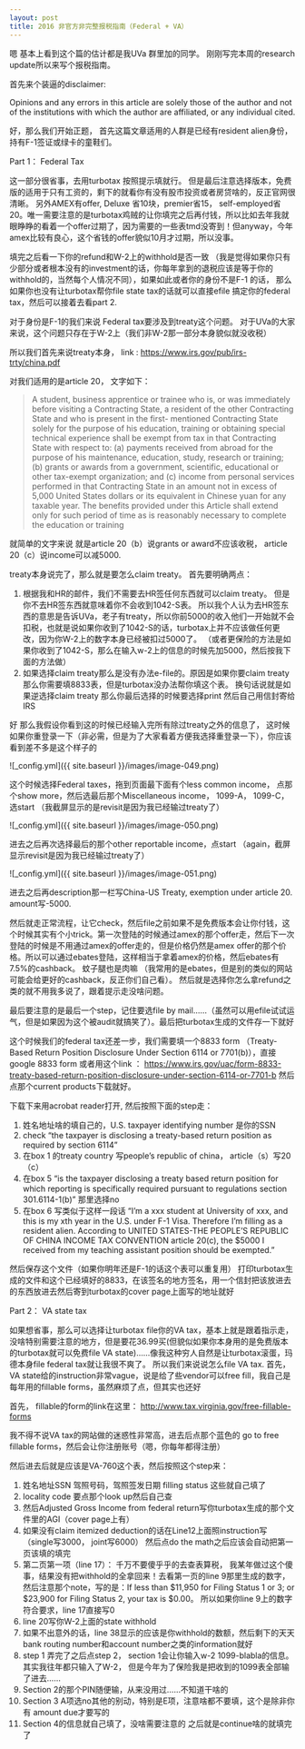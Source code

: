 ```yaml
---
layout: post
title: 2016 非官方非完整报税指南（Federal + VA）
---
```


嗯 基本上看到这个篇的估计都是我UVa 群里加的同学。 刚刚写完本周的research update所以来写个报税指南。

首先来个装逼的disclaimer:

Opinions and any errors in this article are solely those of the author and not of the institutions with which the author are affiliated, or any individual cited.

 

好，那么我们开始正题， 首先这篇文章适用的人群是已经有resident alien身份，持有F-1签证或绿卡的童鞋们。

Part 1： Federal Tax

这一部分很省事，去用turbotax 按照提示填就行。 但是最后注意选择版本，免费版的适用于只有工资的，剩下的就看你有没有股市投资或者房贷啥的，反正官网很清晰。 另外AMEX有offer, Deluxe 省10块，premier省15， self-employed省20。唯一需要注意的是turbotax鸡贼的让你填完之后再付钱，所以比如去年我就眼睁睁的看着一个offer过期了，因为需要的一些表tmd没寄到！但anyway，今年amex比较有良心，这个省钱的offer貌似10月才过期，所以没事。

填完之后看一下你的refund和W-2上的withhold是否一致 （我是觉得如果你只有少部分或者根本没有的investment的话，你每年拿到的退税应该是等于你的withhold的，当然每个人情况不同），如果如此或者你的身份不是F-1 的话， 那么如果你也没有让turbotax帮你file state tax的话就可以直接efile 搞定你的federal tax，然后可以接着去看part 2.

对于身份是F-1的我们来说 Federal tax要涉及到treaty这个问题。 对于UVa的大家来说，这个问题只存在于W-2上（我们非W-2那一部分本身貌似就没收税）

所以我们首先来说treaty本身， link : https://www.irs.gov/pub/irs-trty/china.pdf

对我们适用的是article 20， 文字如下：

>A student, business apprentice or trainee who is, or was immediately before visiting a Contracting State, a resident of the other Contracting State and who is present in the first- mentioned Contracting State solely for the purpose of his education, training or obtaining special technical experience shall be exempt from tax in that Contracting State with respect to:
(a) payments received from abroad for the purpose of his maintenance, education, study, research or training;
(b) grants or awards from a government, scientific, educational or other tax-exempt organization;
and
(c) income from personal services performed in that Contracting State in an amount not in excess of 5,000 United States dollars or its equivalent in Chinese yuan for any taxable year.
The benefits provided under this Article shall extend only for such period of time as is reasonably necessary to complete the education or training
 

就简单的文字来说 就是article 20（b）说grants or award不应该收税， article 20（c）说income可以减5000.

treaty本身说完了，那么就是要怎么claim treaty。 首先要明确两点：

1. 根据我和HR的邮件，我们不需要去HR签任何东西就可以claim treaty。 但是你不去HR签东西就意味着你不会收到1042-S表。 所以我个人认为去HR签东西的意思是告诉UVa，老子有treaty，所以你前5000的收入他们一开始就不会扣税，也就是说如果你收到了1042-S的话，turbotax上并不应该做任何更改，因为你W-2上的数字本身已经被扣过5000了。 （或者更保险的方法是如果你收到了1042-S，那么在输入w-2上的信息的时候先加5000，然后按我下面的方法做）
2. 如果选择claim treaty那么是没有办法e-file的。原因是如果你要claim treaty那么你需要填8833表，但是turbotax没办法帮你填这个表。 换句话说就是如果逆选择claim treaty 那么你最后选择的时候要选择print 然后自己用信封寄给IRS

好 那么我假设你看到这的时候已经输入完所有除过treaty之外的信息了， 这时候如果你重登录一下（非必需，但是为了大家看着方便我选择重登录一下），你应该看到差不多是这个样子的

![_config.yml]({{ site.baseurl }}/images/image-049.png)

这个时候选择Federal taxes，拖到页面最下面有个less common income， 点那个show more，然后选最后那个Miscellaneous income， 1099-A， 1099-C，选start （我截屏显示的是revisit是因为我已经输过treaty了）

![_config.yml]({{ site.baseurl }}/images/image-050.png)

进去之后再次选择最后的那个other reportable income，点start （again，截屏显示revisit是因为我已经输过treaty了）

![_config.yml]({{ site.baseurl }}/images/image-051.png)

进去之后再description那一栏写China-US Treaty, exemption under article 20. amount写-5000.

然后就走正常流程，让它check，然后file之前如果不是免费版本会让你付钱，这个时候其实有个小trick。第一次登陆的时候通过amex的那个offer走，然后下一次登陆的时候是不用通过amex的offer走的，但是价格仍然是amex offer的那个价格。所以可以通过ebates登陆，这样相当于拿着amex的价格，然后ebates有7.5%的cashback。 蚊子腿也是肉嘛 （我常用的是ebates，但是别的类似的网站可能会给更好的cashback，反正你们自己看）。 然后就是选择你怎么拿refund之类的就不用我多说了，跟着提示走没啥问题。

最后要注意的是最后一个step，记住要选file by mail……（虽然可以用efile试试运气，但是如果因为这个被audit就搞笑了）。最后把turbotax生成的文件存一下就好

这个时候我们的federal tax还差一步，我们需要填一个8833 form （Treaty-Based Return Position Disclosure Under Section 6114 or 7701(b)），直接google 8833 form 或者用这个link ： https://www.irs.gov/uac/form-8833-treaty-based-return-position-disclosure-under-section-6114-or-7701-b 然后点那个current products下载就好。

下载下来用acrobat reader打开, 然后按照下面的step走：

1. 姓名地址啥的填自己的，U.S. taxpayer identifying number 是你的SSN
2. check “the taxpayer is disclosing a treaty-based return position as required by section 6114”
3. 在box 1 的treaty country 写people’s republic of china， article（s）写20（c）
4. 在box 5 “is the taxpayer disclosing a treaty based return position for which reporting is specifically required pursuant to regulations section 301.6114-1(b)” 那里选择no
5. 在box 6 写类似于这样一段话 “I’m a xxx student at University of xxx, and this is my xth year in the U.S. under F-1 Visa. Therefore I’m filling as a resident alien. According to UNITED STATES-THE PEOPLE’S REPUBLIC OF CHINA INCOME TAX CONVENTION article 20(c),  the $5000 I received from my teaching assistant position should be exempted.”

然后保存这个文件（如果你明年还是F-1的话这个表可以重复用） 打印turbotax生成的文件和这个已经填好的8833，在该签名的地方签名，用一个信封把该放进去的东西放进去然后寄到turbotax的cover page上面写的地址就好

Part 2： VA state tax

如果想省事，那么可以选择让turbotax file你的VA tax，基本上就是跟着指示走，没啥特别需要注意的地方，但是要花36.99买(但貌似如果你本身用的是免费版本的turbotax就可以免费file VA state)……像我这种穷人自然是让turbotax滚蛋，玛德本身file federal tax就让我很不爽了。 所以我们来说说怎么file VA tax. 首先，VA state给的instruction非常vague，说是给了些vendor可以free fill，我自己是每年用的fillable forms，虽然麻烦了点，但其实也还好

首先， fillable的form的link在这里： http://www.tax.virginia.gov/free-fillable-forms

我不得不说VA tax的网站做的迷惑性非常高，进去后点那个蓝色的 go to free fillable forms，然后会让你注册账号（嗯，你每年都得注册）

然后进去后就是应该是VA-760这个表，然后按照这个step来：

1. 姓名地址SSN 驾照号码，驾照签发日期 filling status 这些就自己填了
2. locality code 要点那个look up然后自己查
3. 然后Adjusted Gross Income from federal return写你turbotax生成的那个文件里的AGI（cover page上有）
4. 如果没有claim itemized deduction的话在Line12上面照instruction写（single写3000， joint写6000） 然后点do the math之后应该会自动把第一页该填的填完
5. 第二页第一项（line 17）： 千万不要傻乎乎的去查表算税， 我某年做过这个傻事，结果没有把withhold的全拿回来！去看第一页的line 9那里生成的数字，然后注意那个note，写的是：If less than $11,950 for Filing Status 1 or 3; or $23,900 for Filing Status 2, your tax is $0.00。 所以如果你line 9上的数字符合要求，line 17直接写0
6. line 20写你W-2上面的state withhold
7. 如果不出意外的话，line 38显示的应该是你withhold的数额，然后剩下的天天bank routing number和account number之类的information就好
8. step 1 弄完了之后点step 2， section 1会让你输入w-2 1099-blabla的信息。 其实我往年都只输入了W-2， 但是今年为了保险我是把收到的1099表全部输了进去……
9. Section 2的那个PIN随便输，从来没用过……不知道干啥的
10. Section 3 A项选no其他的别动，特别是E项，注意啥都不要填，这个是除非你有 amount due才要写的
11. Section 4的信息就自己填了，没啥需要注意的 之后就是continue啥的就填完了
